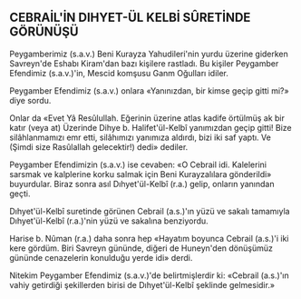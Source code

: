 ## CEBRAİL'İN DIHYET-ÜL KELBİ SÛRETİNDE GÖRÜNÜŞÜ

Peygamberimiz (s.a.v.) Beni Kurayza Yahudileri'nin yurdu üzerine giderken Savreyn'de Eshabı Kiram'dan bazı kişilere rastladı. Bu kişi­ler Peygamber Efendimiz (s.a.v.)'in, Mescid komşusu Ganm Oğulları idiler.

Peygamber Efendimiz (s.a.v.) onlara «Yanı­nızdan, bir kimse geçip gitti mi?» diye sordu.

Onlar da «Evet Yâ Resûlullah. Eğerinin üze­rine atlas kadife örtülmüş ak bir katır (veya at) Üzerinde Dihye b. Halifet'ül-Kelbî yanımızdan ge­çip gitti! Bize silâhlanmamızı emr etti, silâhımızı yanımıza aldırdı, bizi iki saf yaptı. Ve (Şimdi si­ze Rasûlallah gelecektir!) dedi» dediler.

Peygamber Efendimizin (s.a.v.) ise cevaben: «O Cebrail idi. Kalelerini sarsmak ve kalplerine korku salmak için Beni Kurayzalılara gönderildi» buyurdular. Biraz sonra asıl Dıhyet'ül-Kelbî (r.a.) gelip, onların yanından geçti.

Dıhyet'ül-Kelbî suretinde görünen Cebrail (a.s.)'ın yüzü ve sakalı tamamıyla Dıhyet'ül-Kel­bî (r.a.)'nin yüzü ve sakalına benziyordu.

Harise b. Nûman (r.a.) daha sonra hep «Hayatım boyunca Cebrail (a.s.)'i iki kere gördüm. Biri Savreyn gününde, diğeri de Huneyn'den dönüşü­müz gününde cenazelerin konulduğu yerde idi» derdi.

Nitekim Peygamber Efendimiz (s.a.v.)'de be­lirtmişlerdir ki: «Cebrail (a.s.)'ın vahiy getirdiği şekillerden birisi de Dıhyet'ül-Kelbî şeklinde gel­mesidir.»
